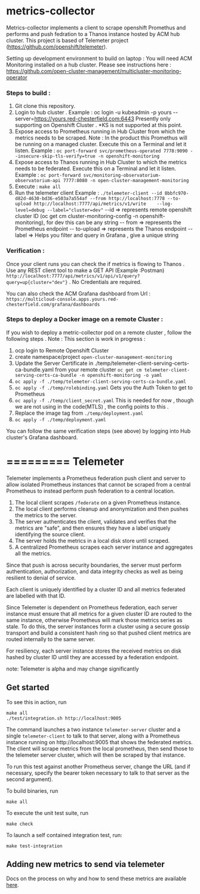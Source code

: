 # metrics-collector
Metrics-collector implements a client to scrape openshift Promethus
and performs and push fedration to a Thanos instance hosted by ACM 
hub cluster. This project is based of Telemeter project (https://github.com/openshift/telemeter).

Setting up development environment to build on laptop : 
  You will need  ACM Monitoring installed on a hub cluster. Please 
  see instructions here : https://github.com/open-cluster-management/multicluster-monitoring-operator

 ### Steps to build : 
  1) Git clone this repository.
  2) Login to hub cluster . Example : oc login  -u kubeadmin -p yours --server=https://yours.red-chesterfield.com:6443
     Presently only supporting on Openshift Cluster . *KS is not supported at this point. 
  3) Expose access to Prometheus running in Hub Cluster from which the metrics needs to be scraped.
     Note : In the product this Promethus will be running on a managed cluster.
     Execute this on a Terminal and let it listen. Example  : `oc port-forward svc/prometheus-operated 7778:9090 --insecure-skip-tls-verify=true -n openshift-monitoring`
  4) Expose access to Thanos running in Hub Cluster to which the metrics needs to be federated. 
     Execute this on a Terminal and let it listen. Example : `oc port-forward svc/monitoring-observatorium-observatorium-api 7777:8080 -n open-cluster-management-monitoring`
  5) Execute : `make all`
  6) Run the telemeter client Example : `./telemeter-client --id 8bbfc970-d82d-4630-bd36-e503a7a554af --from http://localhost:7778 --to-upload http://localhost:7777/api/metrics/v1/write    --log-level=debug --label="cluster=dev"`
     --id => represents remote openshift cluster ID (oc get cm cluster-monitoring-config -n openshift-monitoring), for dev this can be any string 
     -- from => represents the Prometheus endpoint
     -- to-upload => represents the Thanos endpoint
     --label  => Helps you filter and query in Grafana , give a unique string

 ### Verification :
 Once your client runs you can check the if metrics is flowing to Thanos . Use any REST client tool to make a GET API (Example :Postman) `http://localhost:7777/api/metrics/v1/api/v1/query?query=up{cluster="dev"}` . No Credentials are required.

 You can also check the ACM Grafana dashboard  from Url : `https://multicloud-console.apps.yours.red-chesterfield.com/grafana/dashboards`

 ### Steps to deploy a Docker image on a remote Cluster : 
  If you wish to deploy a metric-collector pod on a remote cluster , follow the following steps . Note : This section is work in progress :
  1)  ocp login to Remote Openshift Cluster
  2)  create namespace/project `open-cluster-management-monitoring`
  3)  Update the Server Certificate in ./temp/telemeter-client-serving-certs-ca-bundle.yaml from your remote cluster
       `oc get cm telemeter-client-serving-certs-ca-bundle -n openshift-monitoring -o yaml`
  4) `oc apply -f ./temp/telemeter-client-serving-certs-ca-bundle.yaml`
  5) `oc apply -f ./temp/rolebinding.yaml` Gets you the Auth Token to get to Prometheus
  6) `oc apply -f ./temp/client_secret.yaml` This is needed for now  , though we are not using in the code(MTLS) , the config points to this .
  7) Replace the image tag from `./temp/deployment.yaml`
  8) `oc apply -f ./temp/deployment.yaml`

  You can follow the same verification steps (see above) by logging into Hub cluster's Grafana dashboard. 

=========
Telemeter
=========

Telemeter implements a Prometheus federation push client and server
to allow isolated Prometheus instances that cannot be scraped from a
central Prometheus to instead perform push federation to a central
location.

1. The local client scrapes `/federate` on a given Prometheus instance.
2. The local client performs cleanup and anonymization and then pushes the metrics to the server.
3. The server authenticates the client, validates and verifies that the metrics are "safe", and then ensures they have a label uniquely identifying the source client.
4. The server holds the metrics in a local disk store until scraped.
5. A centralized Prometheus scrapes each server instance and aggregates all the metrics.

Since that push is across security boundaries, the server must perform
authentication, authorization, and data integrity checks as well as being
resilient to denial of service.

Each client is uniquely identified by a cluster ID and all metrics
federated are labelled with that ID.

Since Telemeter is dependent on Prometheus federation, each server
instance must ensure that all metrics for a given cluster ID are routed
to the same instance, otherwise Prometheus will mark those metrics
series as stale. To do this, the server instances form a cluster using
a secure gossip transport and build a consistent hash ring so that
pushed client metrics are routed internally to the same server.

For resiliency, each server instance stores the received metrics on disk
hashed by cluster ID until they are accessed by a federation endpoint.

note: Telemeter is alpha and may change significantly

Get started
-----------

To see this in action, run

```
make all
./test/integration.sh http://localhost:9005
```

The command launches a two instance `telemeter-server` cluster and a single
`telemeter-client` to talk to that server, along with a Prometheus
instance running on http://localhost:9005 that shows the federated metrics.
The client will scrape metrics from the local prometheus, then send those
to the telemeter server cluster, which will then be scraped by that instance.

To run this test against another Prometheus server, change the URL (and if necessary,
specify the bearer token necessary to talk to that server as the second argument).

To build binaries, run

```
make all
```

To execute the unit test suite, run

```
make check
```

To launch a self contained integration test, run:

```
make test-integration
```

Adding new metrics to send via telemeter
-----------

Docs on the process on why and how to send these metrics are available [here](https://docs.google.com/document/d/1a6n5iBGM2QaIQRg9Lw4-Npj6QY9--Hpx3XYut-BrUSY/edit?usp=sharing).
